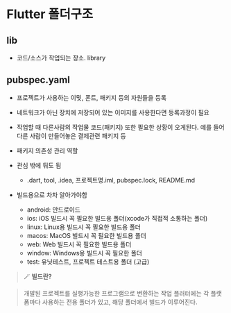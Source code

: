 # Flutter 폴더구조

## lib

- 코드/소스가 작업되는 장소. library

## **pubspec.yaml**

- 프로젝트가 사용하는 이밎, 폰트, 패키지 등의 자원들을 등록
- 네트워크가 아닌 장치에 저장되어 있는 이미지를 사용한다면 등록과정이 필요
- 작업할 때 다른사람의 작업물 코드(패키지) 또한 필요한 상황이 오게된다.
  예를 들어 다른 사람이 만들어놓은 결제관련 패키지 등
- 패키지 의존성 관리 역할

- 관심 밖에 둬도 됨
  - .dart, tool, .idea, 프로젝트명.iml, pubspec.lock, README.md
- 빌드용으로 차차 알아가야함
  - android: 안드로이드
  - ios: iOS 빌드시 꼭 필요한 빌드용 폴더(xcode가 직접적 소통하는 폴더)
  - linux: Linux용 빌드시 꼭 필요한 빌드용 폴더
  - macos: MacOS 빌드시 꼭 필요한 빌드용 폴더
  - web: Web 빌드시 꼭 필요한 빌드용 폴더
  - window: Windows용 빌드시 꼭 필요한 폴더
  - test: 유닛테스트, 프로젝트 테스트용 폴더 (고급)

> 🪄 **빌드란?**

> 개발된 프로젝트를 실행가능한 프로그램으로 변환하는 작업
> 플러터에는 각 플랫폼마다 사용하는 전용 폴더가 있고, 해당 폴더에서 빌드가 이루어진다.
